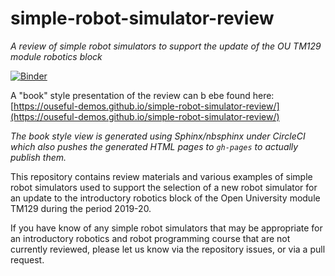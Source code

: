 # simple-robot-simulator-review
*A review of simple robot simulators to support the update of the OU TM129 module robotics block*

[![Binder](https://mybinder.org/badge_logo.svg)](https://mybinder.org/v2/gh/ouseful-demos/simple-robot-simulator-review/master)

A "book" style presentation of the review can b ebe found here: [https://ouseful-demos.github.io/simple-robot-simulator-review/](https://ouseful-demos.github.io/simple-robot-simulator-review/)

*The book style view is generated using Sphinx/nbsphinx under CircleCI which also pushes the generated HTML pages to `gh-pages` to actually publish them.*

This repository contains review materials and various examples of simple robot simulators used to support the selection of a new robot simulator for an update to the introductory robotics block of the Open University module TM129 during the period 2019-20.

If you have know of any simple robot simulators that may be appropriate for an introductory robotics and robot programming course that are not currently reviewed, please let us know via the repository issues, or via a pull request.
